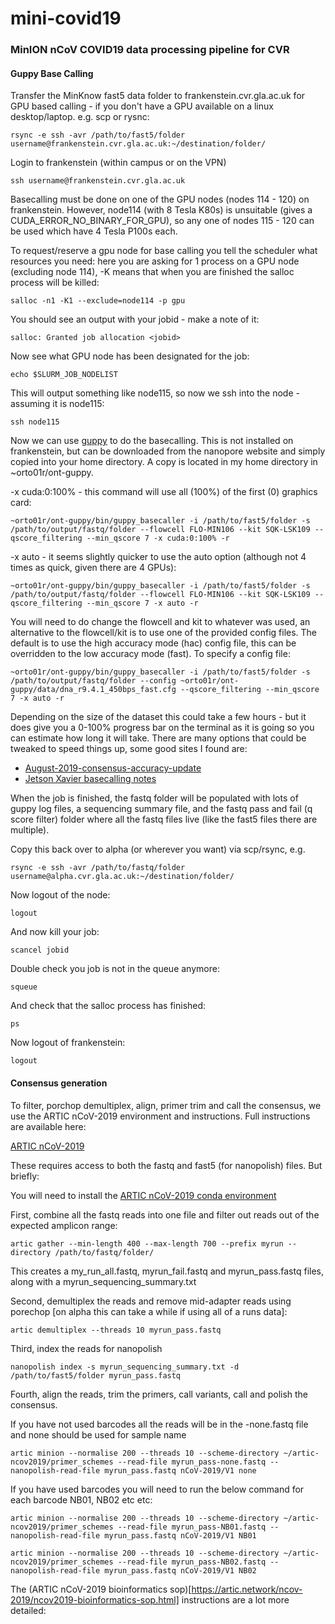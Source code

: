 # mini-covid19
### MinION nCoV COVID19 data processing pipeline for CVR

#### Guppy Base Calling
Transfer the MinKnow fast5 data folder to frankenstein.cvr.gla.ac.uk for GPU based calling - if you don't have a GPU available on a linux desktop/laptop. e.g. scp or rysnc:

```
rsync -e ssh -avr /path/to/fast5/folder username@frankenstein.cvr.gla.ac.uk:~/destination/folder/
```

Login to frankenstein (within campus or on the VPN)

```
ssh username@frankenstein.cvr.gla.ac.uk
```

Basecalling must be done on one of the GPU nodes (nodes 114 - 120) on frankenstein. However, node114 (with 8 Tesla K80s) is unsuitable (gives a CUDA_ERROR_NO_BINARY_FOR_GPU), so any one of nodes 115 - 120 can be used which have 4 Tesla P100s each.

To request/reserve a gpu node for base calling you tell the scheduler what resources you need: here you are asking for 1 process on a GPU node (excluding node 114), -K means that when you are finished the salloc process will be killed:

```
salloc -n1 -K1 --exclude=node114 -p gpu
```

You should see an output with your jobid - make a note of it:

```
salloc: Granted job allocation <jobid>
```

Now see what GPU node has been designated for the job:

```
echo $SLURM_JOB_NODELIST
```

This will output something like node115, so now we ssh into the node - assuming it is node115:

```
ssh node115
```

Now we can use [guppy](https://community.nanoporetech.com/downloads) to do the basecalling. This is not installed on frankenstein, but can be downloaded from the nanopore website and simply copied into your home directory. A copy is located in my home directory in ~orto01r/ont-guppy.

-x cuda:0:100% - this command will use all (100%) of the first (0) graphics card:

```
~orto01r/ont-guppy/bin/guppy_basecaller -i /path/to/fast5/folder -s /path/to/output/fastq/folder --flowcell FLO-MIN106 --kit SQK-LSK109 --qscore_filtering --min_qscore 7 -x cuda:0:100% -r
```

-x auto - it seems slightly quicker to use the auto option (although not 4 times as quick, given there are 4 GPUs):

```
~orto01r/ont-guppy/bin/guppy_basecaller -i /path/to/fast5/folder -s /path/to/output/fastq/folder --flowcell FLO-MIN106 --kit SQK-LSK109 --qscore_filtering --min_qscore 7 -x auto -r
```

You will need to do change the flowcell and kit to whatever was used, an alternative to the flowcell/kit is to use one of the provided config files. The default is to use the high accuracy mode (hac) config file, this can be overridden to the low accuracy mode (fast). To specify a config file:

```
~orto01r/ont-guppy/bin/guppy_basecaller -i /path/to/fast5/folder -s /path/to/output/fastq/folder --config ~orto01r/ont-guppy/data/dna_r9.4.1_450bps_fast.cfg --qscore_filtering --min_qscore 7 -x auto -r
```

Depending on the size of the dataset this could take a few hours - but it does give you a 0-100% progress bar on the terminal as it is going so you can estimate how long it will take. There are many options that could be tweaked to speed things up, some good sites I found are:

* [August-2019-consensus-accuracy-update](https://github.com/rrwick/August-2019-consensus-accuracy-update)
* [Jetson Xavier basecalling notes](https://gist.github.com/sirselim/2ebe2807112fae93809aa18f096dbb94)

When the job is finished, the fastq folder will be populated with lots of guppy log files, a sequencing summary file, and the fastq pass and fail (q score filter) folder where all the fastq files live (like the fast5 files there are multiple).

Copy this back over to alpha (or wherever you want) via scp/rsync, e.g.

```
rsync -e ssh -avr /path/to/fastq/folder username@alpha.cvr.gla.ac.uk:~/destination/folder/
```

Now logout of the node:

```
logout
```

And now kill your job:

```
scancel jobid
```

Double check you job is not in the queue anymore:

```
squeue
```

And check that the salloc process has finished:

```
ps
```

Now logout of frankenstein:

```
logout
```

#### Consensus generation

To filter, porchop demultiplex, align, primer trim and call the consensus, we use the ARTIC nCoV-2019 environment and instructions. Full instructions are available here:

[ARTIC nCoV-2019](https://artic.network/ncov-2019)

These requires access to both the fastq and fast5 (for nanopolish) files. But briefly:

You will need to install the [ARTIC nCoV-2019 conda environment](https://artic.network/ncov-2019/ncov2019-it-setup.html)

First, combine all the fastq reads into one file and filter out reads out of the expected amplicon range:

```
artic gather --min-length 400 --max-length 700 --prefix myrun --directory /path/to/fastq/folder/
```

This creates a my_run_all.fastq, myrun_fail.fastq and myrun_pass.fastq files, along with a myrun_sequencing_summary.txt

Second, demultiplex the reads and remove mid-adapter reads using porechop [on alpha this can take a while if using all of a runs data]:

```
artic demultiplex --threads 10 myrun_pass.fastq
```

Third, index the reads for nanopolish

```
nanopolish index -s myrun_sequencing_summary.txt -d /path/to/fast5/folder myrun_pass.fastq
```

Fourth, align the reads, trim the primers, call variants, call and polish the consensus.

If you have not used barcodes all the reads will be in the -none.fastq file and none should be used for sample name

```
artic minion --normalise 200 --threads 10 --scheme-directory ~/artic-ncov2019/primer_schemes --read-file myrun_pass-none.fastq --nanopolish-read-file myrun_pass.fastq nCoV-2019/V1 none
```

If you have used barcodes you will need to run the below command for each barcode NB01, NB02 etc etc:
```
artic minion --normalise 200 --threads 10 --scheme-directory ~/artic-ncov2019/primer_schemes --read-file myrun_pass-NB01.fastq --nanopolish-read-file myrun_pass.fastq nCoV-2019/V1 NB01
```

```
artic minion --normalise 200 --threads 10 --scheme-directory ~/artic-ncov2019/primer_schemes --read-file myrun_pass-NB02.fastq --nanopolish-read-file myrun_pass.fastq nCoV-2019/V1 NB02
```

The (ARTIC nCoV-2019 bioinformatics sop)[https://artic.network/ncov-2019/ncov2019-bioinformatics-sop.html] instructions are a lot more detailed: 
